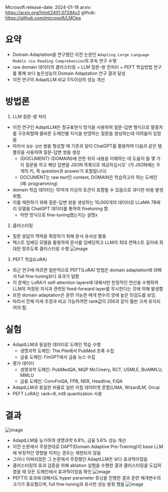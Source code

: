 Microsoft
release-date: 2024-01-18
arxiv: https://arxiv.org/html/2401.07284v2
github: https://github.com/microsoft/LMOps

# 요약
- Domain Adaptation을 연구했던 이전 논문인 `Adapting Large Language Models via Reading Comprehension`의 후속 연구 수행
- raw domain 데이터의 클러스터링 + LLM 질문-쌍 전처리 + PEFT 학습방법 연구를 통해 보다 높은성능의 Domain Adaptation 연구 결과 달성
- 이전 연구의 AdaptLLM 비교 5%이상의 성능 개선

# 방법론
1) LLM 질문-쌍 처리
- 이전 연구인 AdaptLLM은 정규표현식 방식을 사용하여 질문-답변 형식으로 말뭉치를 구조화할때 올바른 도메인별 지식을 반영하는 질문을 생성하는데 어려움이 있었음
- 따라서 `질문-답변` 쌍을 형성할 때 기존과 달리 ChatGPT를 활용하여 다음과 같은 템플릿을 사용하여 질문-답변 쌍을 생성
  - {DOCUMENT} {DOMAIN}에 관한 위의 내용을 이해하는 데 도움이 될 몇 가지 질문을 하고 해당 답변을 JSON 목록으로 제공하십시오` (각 JSON에는 두 개의 키, 즉 question과 answer가 포함됩니다)
  - DOCUMENT는 raw text인 context, DOMAIN은 학습하고자 하는 도메인(예: programming)
- domain 학습 데이터는 10억개 이상의 토큰이 포함될 수 있음으로 과다한 비용 발생 위험.
- 이를 제한하기 위해 질문-답변 쌍을 생성하는 10,000개의 데이터로 LLaMA 7B짜리 모델을 ChatGPT 데이터를 통하여 finetuning 함.
  - 어떤 방식으로 fine-tuning했는지는 설명x

2) 클러스터링
- 질문 응답의 맥락을 확장하기 위해 문서 유사성 활용
- 텍스트 임베딩 모델을 활용하여 문서를 임베딩하고 LLM의 최대 컨텍스트 길이에 최대한 맞추도록 클러스터링 수행
![image](https://github.com/SonWY2/paper_caputred_images_repo/assets/36894403/925705b9-c6c8-4a1b-90e0-265b4b32d780)

3) PEFT 학습(LoRA)
- 최근 연구에 따르면 일반적으로 PEFT(LoRA) 방법은 domain adaptation에 대해서 full fine-tuning보다 효과가 덜함
- 이 문제는 LoRA가 self-attention layers에 대해서만 한정적인 연산을 수행하여 LLM의 저장된 지식과 관련된 feed-forward layer를 무시한다는 것에 의해 발생함
- 또한  domain adaptation은 훈련 가능한 매개 변수의 양에 높은 민감도를 보임.
- 따라서 전체 미세 조정과 비교 가능하려면 rank값이 256과 같이 훨씬 크게 유지되어야 함.

# 실험
- AdaptLLM과 동일한 데이터로 도메인 학습 수행
  - 생명과학 도메인: The Pile에서 PubMed 초록 수집
  - 금융 도메인: FinGPT에서 금융 뉴스 수집
- 평가 데이터
  - 생명과학 도메인: PubMedQA, MQP McCreery, RCT, USMLE, BioMMLU, MMLU
  - 금융 도메인: ConvFinQA, FPB, NER, Headline, FiQA
- AdaptLLM과 동일한 비율로 일반 지침 데이터셋 혼합(LIMA, WizardLM, Orca)
- PEFT LoRA는 rank=8, int8 quantization 사용

# 결과
![image](https://github.com/SonWY2/paper_caputred_images_repo/assets/36894403/26c7484d-ea51-4182-bea7-94df3b28e142)
- AdaptLLM을 능가하여 생명과학 6.8%, 금융 5.6% 성능 개선
- 이전 논문에서 주장한대로 DAPT(Domain Adaptive Pre-Training)이 base LLM에 부정적인 영향을 미치는 경우는 재현되지 않음
- 그러나 어찌되었든 그 논문에서 주장했던 AdaptLLM은 보다 효과적이었음
- 클러스터링의 효과 검증을 위해 ablation 실험을 수행한 결과 클러스터링을 도입하였을 때 모든 도메인에서 효과적이었음 확인
  ![image](https://github.com/SonWY2/paper_caputred_images_repo/assets/36894403/966bd257-f353-46d0-b1e9-3788eb308916)
- PEFT의 효과에 대해서도 hyper parameter 튜닝을 진행한 결과 훈련 매개변수의 크기가 중요했으며, full fine-tuning과 유사한 성능 발휘 했음
  ![image](https://github.com/SonWY2/paper_caputred_images_repo/assets/36894403/03a0c277-9d02-4dc4-a45a-a6fc01cbed7c)
